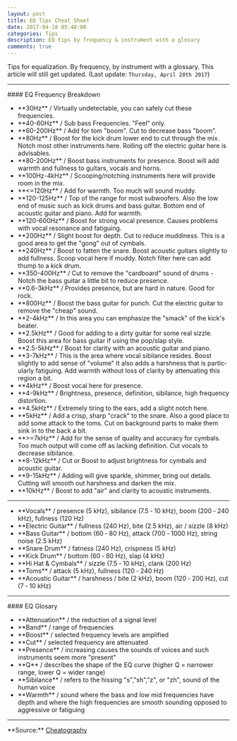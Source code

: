 ```yaml
---
layout: post
title: EQ Tips Cheat Sheet
date: 2017-04-18 05:48:00
categories: Tips
description: EQ tips by frequency & instrument with a glosary
comments: true
---
```


Tips for equalization. By frequency, by instrument with a glossary.
This article will still get updated. (Last update: `Thursday, April 20th 2017`)
<hr>
#### EQ Frequency Breakdown
<ul>
	<li>**30Hz** / Virtually undetectable, you can safely cut these frequencies.</li>
	<li>**40-60Hz** / Sub bass Freque­ncies. "Feel" only.</li>
	<li>**60-200Hz** / Add for tom "boom". Cut to decrease bass "boom".</li>
	<li>**80Hz** / Boost for the kick drum lower end to cut through the mix. Notch most other instruments here. Rolling off the electric guitar here is advisables.</li>
	<li>**80-200Hz** / Boost bass instruments for presence. Boost will add warmth and fullness to guitars, vocals and horns.</li>
	<li>**100Hz-4kHz** / Scooping/notching instruments here will provide room in the mix.</li>
	<li>**<=120Hz** / Add for warmth. Too much will sound muddy.</li>
	<li>**120-125Hz** / Top of the range for most subwoofers. Also the low end of music such as kick drums and bass guitar. Bottom end of acoustic guitar and piano. Add for warmth.</li>
	<li>**120-600Hz** / Boost for strong vocal presence. Causes problems with vocal resonance and fatiguing.</li>
	<li>**200Hz** / Slight boost for depth. Cut to reduce muddiness. This is a good area to get the "gong" out of cymbals.</li>
	<li>**240Hz** / Boost to fatten the snare. Boost acoustic guitars slightly to add fullness. Scoop vocal here if muddy. Notch filter here can add thump to a kick drum.</li>
	<li>**350-400Hz** / Cut to remove the "cardboard" sound of drums - Notch the bass guitar a little bit to reduce presence.</li>
	<li>**0.6-3kHz** / Provides presence, but are hard in nature. Good for rock.</li>
	<li>**800Hz** / Boost the bass guitar for punch. Cut the electric guitar to remove the "cheap" sound.</li>
	<li>**2-4kHz** / In this area you can emphasize the "smack" of the kick's beater.</li>
	<li>**2.5kHz** / Good for adding to a dirty guitar for some real sizzle. Boost this area for bass guitar if using the pop/slap style.</li>
	<li>**2.5-5kHz** / Boost for clarity with an acoustic guitar and piano.</li>
	<li>**3-7kHz** / This is the area where vocal sibilance resides. Boost slightly to add sense of "volume" It also adds a harshness that is partic­ularly fatiguing. Add warmth without loss of clarity by attenu­ating this region a bit.</li>
	<li>**4kHz** / Boost vocal here for presence.</li>
	<li>**4-9kHz** / Bright­ness, presence, defini­tion, sibilance, high frequency distortion.</li>
	<li>**4.5kHz** / Extremely tiring to the ears, add a slight notch here.</li>
	<li>**5kHz** / Add a crisp, sharp "­cra­ck" to the snare. Also a good place to add some attack to the toms. Cut on background parts to make them sink in to the back a bit.</li>
	<li>**>=7kHz** / Add for the sense of quality and accuracy for cymbals. Too much output will come off as lacking defini­tion. Cut vocals to decrease sibilance.</li>
	<li>**8-12kHz** / Cut or Boost to adjust brightness for cymbals and acoustic guitar.</li>
	<li>**9-15kHz** / Adding will give sparkle, shimmer, bring out details. Cutting will smooth out harshness and darken the mix.</li>
	<li>**10kHz** / Boost to add "­air­" and clarity to acoustic instru­ments.</li>
</ul>
<hr>
<ul>
	<li>**Vocals** / presence (5 kHz), sibilance (7.5 ‐ 10 kHz), boom (200 ‐ 240 kHz), fullness (120 Hz)</li>
	<li>**Electric Guitar** / fullness (240 Hz), bite (2.5 kHz), air / sizzle (8 kHz)</li>
	<li>**Bass Guitar** / bottom (60 ‐ 80 Hz), attack (700 ‐ 1000 Hz), string noise (2.5 kHz)</li>
	<li>**Snare Drum** / fatness (240 Hz), crispness (5 kHz)</li>
	<li>**Kick Drum** / bottom (60 ‐ 80 Hz), slap (4 kHz)</li>
	<li>**Hi Hat & Cymbals** / sizzle (7.5 ‐ 10 kHz), clank (200 Hz)</li>
	<li>**Toms** / attack (5 kHz), fullness (120 ‐ 240 Hz)</li>
	<li>**Acoustic Guitar** / harshness / bite (2 kHz), boom (120 ‐ 200 Hz), cut (7 ‐ 10 kHz)</li>
</ul>
<hr>
#### EQ Glosary
<ul>
	<li>**Attenuation** / the reduction of a signal level</li>
	<li>**Band** / range of frequencies</li>
	<li>**Boost** / selected frequency levels are amplified</li>
	<li>**Cut** / selected frequency are attenuated</li>
	<li>**Presence** / increasing causes the sounds of voices and such instruments seem more "present"</li>
	<li>**Q** / describes the shape of the EQ curve (higher Q = narrower range, lower Q = wider range)</li>
	<li>**Sibilance** / refers to the hissing "s","sh","z", or "zh", sound of the human voice</li>
	<li>**Warmth** / sound where the bass and low mid frequencies have depth and where the high frequencies are smooth sounding opposed to aggressive or fatiguing</li>
</ul>
<hr>
**Source:** <a href="https://www.cheatography.com/fredv/cheat-sheets/eq-tips/">Cheatography</a>